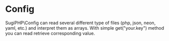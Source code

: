 Config
======

SugiPHP\Config can read several different type of files (php, json, neon, yaml, etc.) and interpret them as arrays.
With simple get("your.key") method you can read retrieve corresponding value.

